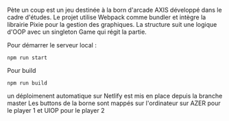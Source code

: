 Pète un coup est un jeu destinée à la born d'arcade AXIS développé dans le cadre d'études. 
Le projet utilise Webpack comme bundler et intègre la librairie Pixie pour la gestion des graphiques. La structure suit une logique d'OOP avec un singleton Game qui régit la partie.

Pour démarrer le serveur local : 
```
npm run start
```
Pour build 
```
npm run build
```

un déploimenent automatique sur Netlify est mis en place depuis la branche master
Les buttons de la borne sont mappés sur l'ordinateur sur AZER pour le player 1 et UIOP pour le player 2